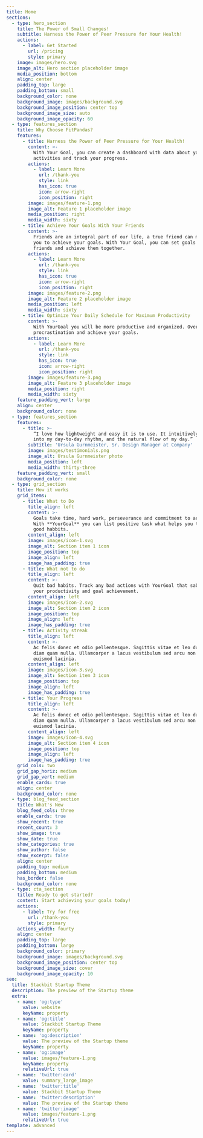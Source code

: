 ```yaml
---
title: Home
sections:
  - type: hero_section
    title: The Power of Small Changes!
    subtitle: Harness the Power of Peer Pressure for Your Health!
    actions:
      - label: Get Started
        url: /pricing
        style: primary
    image: images/hero.svg
    image_alt: Hero section placeholder image
    media_position: bottom
    align: center
    padding_top: large
    padding_bottom: small
    background_color: none
    background_image: images/background.svg
    background_image_position: center top
    background_image_size: auto
    background_image_opacity: 60
  - type: features_section
    title: Why Choose FitPandas?
    features:
      - title: Harness the Power of Peer Pressure for Your Health!
        content: >-
          With Your Goal, you can create a dashboard with data about your
          activities and track your progress.
        actions:
          - label: Learn More
            url: /thank-you
            style: link
            has_icon: true
            icon: arrow-right
            icon_position: right
        image: images/feature-1.png
        image_alt: Feature 1 placeholder image
        media_position: right
        media_width: sixty
      - title: Achieve Your Goals With Your Friends
        content: >-
          Friends are an integral part of our life, a true friend can motivate
          you to achieve your goals. With Your Goal, you can set goals with your
          friends and achieve them together.
        actions:
          - label: Learn More
            url: /thank-you
            style: link
            has_icon: true
            icon: arrow-right
            icon_position: right
        image: images/feature-2.png
        image_alt: Feature 2 placeholder image
        media_position: left
        media_width: sixty
      - title: Optimize Your Daily Schedule for Maximum Productivity
        content: >-
          With YourGoal you will be more productive and organized. Overcome
          procrastination and achieve your goals.
        actions:
          - label: Learn More
            url: /thank-you
            style: link
            has_icon: true
            icon: arrow-right
            icon_position: right
        image: images/feature-3.png
        image_alt: Feature 3 placeholder image
        media_position: right
        media_width: sixty
    feature_padding_vert: large
    align: center
    background_color: none
  - type: features_section
    features:
      - title: >-
          “I love how lightweight and easy it is to use. It intuitively builds
          into my day-to-day rhythm, and the natural flow of my day.”
        subtitle: 'Ursula Gurnmeister, Sr. Design Manager at Company'
        image: images/testimonials.png
        image_alt: Ursula Gurnmeister photo
        media_position: left
        media_width: thirty-three
    feature_padding_vert: small
    background_color: none
  - type: grid_section
    title: How it works
    grid_items:
      - title: What to Do
        title_align: left
        content: >-
          Goals take time, hard work, perseverance and commitment to achieve it.
          With **YourGoal** you can list positive task what helps you to create
          good habbits.
        content_align: left
        image: images/icon-1.svg
        image_alt: Section item 1 icon
        image_position: top
        image_align: left
        image_has_padding: true
      - title: What not to do
        title_align: left
        content: >-
          Quit bad habits. Track any bad actions with YourGoal that sabotage
          your productivity and goal achievement.
        content_align: left
        image: images/icon-2.svg
        image_alt: Section item 2 icon
        image_position: top
        image_align: left
        image_has_padding: true
      - title: Activity streak
        title_align: left
        content: >-
          Ac felis donec et odio pellentesque. Sagittis vitae et leo duis ut
          diam quam nulla. Ullamcorper a lacus vestibulum sed arcu non odio
          euismod lacinia.
        content_align: left
        image: images/icon-3.svg
        image_alt: Section item 3 icon
        image_position: top
        image_align: left
        image_has_padding: true
      - title: Your Progress
        title_align: left
        content: >-
          Ac felis donec et odio pellentesque. Sagittis vitae et leo duis ut
          diam quam nulla. Ullamcorper a lacus vestibulum sed arcu non odio
          euismod lacinia.
        content_align: left
        image: images/icon-4.svg
        image_alt: Section item 4 icon
        image_position: top
        image_align: left
        image_has_padding: true
    grid_cols: two
    grid_gap_horiz: medium
    grid_gap_vert: medium
    enable_cards: true
    align: center
    background_color: none
  - type: blog_feed_section
    title: What's New
    blog_feed_cols: three
    enable_cards: true
    show_recent: true
    recent_count: 3
    show_image: true
    show_date: true
    show_categories: true
    show_author: false
    show_excerpt: false
    align: center
    padding_top: medium
    padding_bottom: medium
    has_border: false
    background_color: none
  - type: cta_section
    title: Ready to get started?
    content: Start achieving your goals today!
    actions:
      - label: Try for free
        url: /thank-you
        style: primary
    actions_width: fourty
    align: center
    padding_top: large
    padding_bottom: large
    background_color: primary
    background_image: images/background.svg
    background_image_position: center top
    background_image_size: cover
    background_image_opacity: 10
seo:
  title: Stackbit Startup Theme
  description: The preview of the Startup theme
  extra:
    - name: 'og:type'
      value: website
      keyName: property
    - name: 'og:title'
      value: Stackbit Startup Theme
      keyName: property
    - name: 'og:description'
      value: The preview of the Startup theme
      keyName: property
    - name: 'og:image'
      value: images/feature-1.png
      keyName: property
      relativeUrl: true
    - name: 'twitter:card'
      value: summary_large_image
    - name: 'twitter:title'
      value: Stackbit Startup Theme
    - name: 'twitter:description'
      value: The preview of the Startup theme
    - name: 'twitter:image'
      value: images/feature-1.png
      relativeUrl: true
template: advanced
---
```

